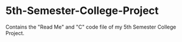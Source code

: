 # 5th-Semester-College-Project
Contains the "Read Me" and "C" code file of my 5th Semester College Project.
